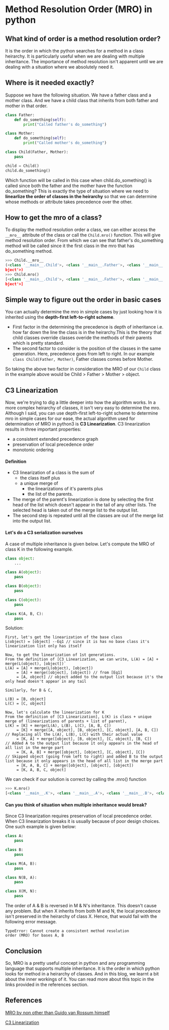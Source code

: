 # Method Resolution Order (MRO) in python

## What kind of order is a method resolution order?
It is the order in which the python searches for a method in a class heirarchy.
It is particularly useful when we are dealing with multiple inheritance. The
importance of method resolution isn't apparent until we are dealing with a
situation where we absolutely need it. 

## Where is it needed exactly?
Suppose we have the following situation. We have a father class and a mother
class. And we have a child class that inherits from both father and mother in
that order.
```python
class Father:
    def do_something(self):
        print("Called father's do_something")

class Mother:
    def do_something(self):
        print("Called mother's do_something")

class Child(Father, Mother):
    pass

child = Child()
child.do_something()
```
Which function will be called in this case when child.do_something() is called
since both the father and the mother have the function do_something? 
This is exactly the type of situation where we need to **linearlize the
order of classes in the heirarchy** so that we can determine whose methods or
attribute takes precedence over the other.

## How to get the mro of a class?
To display the method resolution order a class, we can either access the `__mro__`
attribute of the class or call the `Child.mro()` function. This will give
method resolution order. From which we can see that father's do_something method will
be called since it the first class in the mro that has do_something method.

```python
>>> Child.__mro__
(<class '__main__.Child'>, <class '__main__.Father'>, <class '__main__.Mother'>, <class 'o
bject'>)
>>> Child.mro()
[<class '__main__.Child'>, <class '__main__.Father'>, <class '__main__.Mother'>, <class 'o
bject'>]
```

## Simple way to figure out the order in basic cases
You can actually determine the mro in simple cases by just looking how it is
inherited using the **depth-first left-to-right scheme**.
+ First factor in the determining the precedence is depth of inheritance i.e.
  how far down the line the class is in the heirarchy.This is the theory that
  child classes override classes overide the methods of their parents which is
  pretty standard.
+ The second factor to consider is the position of the classes in the same
  generation. Here, precedence goes from left to right. In our example `class
  Child(Father, Mother)`, Father classes comes before Mother.

So taking the above two factor in consideration the MRO of our `Child` class in the example
above would be Child > Father > Mother > object.

## C3 Linearization
Now, we're trying to dig a little deeper into how the algorithm works. In a more complex
heirarchy of classes, it isn't very easy to determine the mro.
Although I said, you can use depth-first left-to-right scheme to determine mro in simple
cases for our ease, the actual algorithm used for determination of MRO in python3 is
**C3 Linearization**. 
C3 linearization results in three important properties:
+ a consistent extended precedence graph
+ preservation of local precedence order
+ monotonic ordering

#### <a name="c3l-def">Definition</a>
+ C3 linearization of a class is the sum of 
    + the class itself plus
    + a unique merge of
        + the linearizations of it's parents plus
        + the list of the parents.
+ The merge of the parent's linearization is done by selecting the first head
  of the list which doesn't appear in the tail of any other lists. The selected
  head is taken out of the merge list to the output list. 
+ The second step is repeated until all the classes are out of the merge list
  into the output list.

#### Let's do a C3 serialization ourselves
A case of multiple inheritance is given below. Let's compute the MRO of class K in the following example.
```Python
class object:
    ...

class A(object):
    pass

class B(object):
    pass

class C(object):
    pass

class K(A, B, C):
    pass
```

Solution:
```
First, let's get the linearization of the base class
L(object) = [object] --Eq1 // since it is has no base class it's linearization list only has itself

Now, to get the linearization of 1st generations.
From the definition of [C3 Linearization, we can write, L(A) = [A] + merge(L(object), [object])`
L(A) = [A] + merge(L(object), [object]) 
     = [A] + merge([object], [object]) // from [Eq1]
     = [A, object] // object added to the output list because it's the only head doesn't appear in any tail

Similarly, for B & C,

L(B) = [B, object] 
L(C) = [C, object]

Now, let's calculate the linearization for K
From the definition of [C3 Linearization], L(K) is class + unique merge of (linearizations of parents + list of parent),
L(K) = [K] + merge(L(A), L(B), L(C), [A, B, C])                      
     = [K] + merge([A, object], [B, object], [C, object], [A, B, C]) // Replacing all the L(A), L(B), L(C) with their actual value
     = [K, A] + merge([object], [B, object], [C, object], [B, C])    // Added A to the output list because it only appears in the head of all list in the merge part
     = [K, A, B] + merge([object], [object], [C, object], [C])       // Skipped object (going from left to right) and added B to the output list because it only appears in the head of all list in the merge part
     = [K, A, B, C] + merge([object], [object], [object])
     = [K, A, B, C, object]
```
We can check if our solution is correct by calling the .mro() function

```python
>>> K.mro()
[<class '__main__.K'>, <class '__main__.A'>, <class '__main__.B'>, <class '__main__.C'>, <class 'object'>]
```

#### Can you think of situation when multiple inheritance would break?
Since C3 linearization requires preservation of local precedence order. When C3 linearization breaks it is usually because of poor design choices.
One such example is given below:
```python
class A:
    pass

class B:
    pass

class M(A, B):
    pass

class N(B, A):
    pass

class X(M, N):
    pass
```

The order of A & B is reversed in M & N's inheritance. This doesn't
cause any problem. But when X inherits from both M and N, the local precedence
isn't preserved in the heirarchy of class X. Hence, that would fail with
the following error message.
```
TypeError: Cannot create a consistent method resolution
order (MRO) for bases A, B
```


## Conclusion
So, MRO is a pretty useful concept in python and any programming language that supports
multiple inheritance. It is the order in which python looks for method in a heirarchy of
classes. And in this blog, we learnt a bit about the inner workings of it. You can read
more about this topic in the links provided in the references section.

## References
[MRO by non other than Guido van Rossum himself](http://python-history.blogspot.com/2010/06/method-resolution-order.html)

[C3 Linearization](https://en.wikipedia.org/wiki/C3_linearization)
